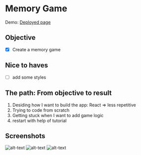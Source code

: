 # Memory Game 
Demo: [Deployed page](https://wietsegielen.github.io/Memory-game/)   

## Objective
- [x] Create a memory game

## Nice to haves
- [ ] add some styles

## The path: From objective to result
1. Desiding how I want to build the app: React => less repetitive
2. Trying to code from scratch
3. Getting stuck when I want to add game logic
4. restart with help of tutorial

## Screenshots
![alt-text](https://i.ibb.co/P9Df3RL/Knipsel.jpg)
![alt-text](https://i.ibb.co/0hrLYp1/Knipsel.jpg)
![alt-text](https://i.ibb.co/8s6ysqW/Knipsel.jpg)
